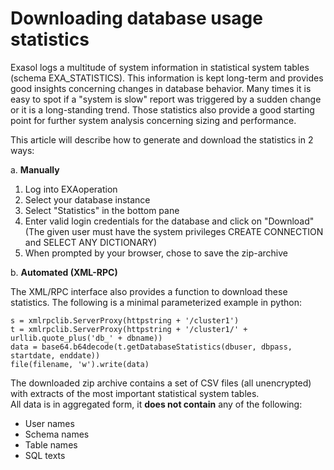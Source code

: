 # Downloading database usage statistics 
Exasol logs a multitude of system information in statistical system tables (schema EXA_STATISTICS). This information is kept long-term and provides good insights concerning changes in database behavior. Many times it is easy to spot if a "system is slow" report was triggered by a sudden change or it is a long-standing trend. Those statistics also provide a good starting point for further system analysis concerning sizing and performance.

This article will describe how to generate and download the statistics in 2 ways:

a. **Manually**
1. Log into EXAoperation
2. Select your database instance
3. Select "Statistics" in the bottom pane
4. Enter valid login credentials for the database and click on "Download" (The given user must have the system privileges CREATE CONNECTION and SELECT ANY DICTIONARY)
5. When prompted by your browser, chose to save the zip-archive

b. **Automated (XML-RPC)**

The XML/RPC interface also provides a function to download these statistics. The following is a minimal parameterized example in python:


```"code-java"
s = xmlrpclib.ServerProxy(httpstring + '/cluster1') 
t = xmlrpclib.ServerProxy(httpstring + '/cluster1/' + urllib.quote_plus('db_' + dbname)) 
data = base64.b64decode(t.getDatabaseStatistics(dbuser, dbpass, startdate, enddate)) 
file(filename, 'w').write(data) 
```
The downloaded zip archive contains a set of CSV files (all unencrypted) with extracts of the most important statistical system tables.  
All data is in aggregated form, it **does not contain** any of the following:

* User names
* Schema names
* Table names
* SQL texts 
